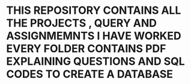 # THIS REPOSITORY CONTAINS ALL THE PROJECTS , QUERY AND ASSIGNMEMNTS I HAVE WORKED  EVERY FOLDER CONTAINS PDF EXPLAINING QUESTIONS AND SQL CODES TO CREATE A DATABASE 
